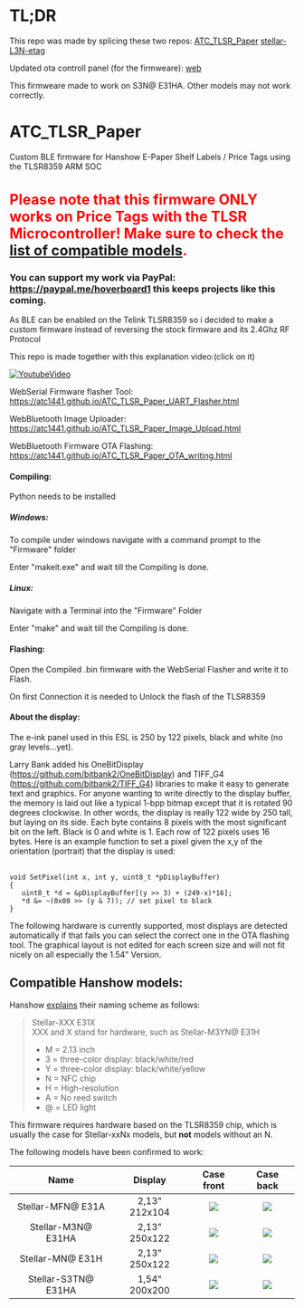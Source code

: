 # TL;DR
This repo was made by splicing these two repos: [ATC_TLSR_Paper](https://github.com/atc1441/ATC_TLSR_Paper) [stellar-L3N-etag](https://github.com/reece15/stellar-L3N-etag)

Updated ota controll panel (for the firmweare): [web](https://garobcsi.github.io/ATC_TLSR_Paper/web_tools/) 

This firmweare made to work on S3N@ E31HA. Other models may not work correctly.

# ATC_TLSR_Paper
Custom BLE firmware for Hanshow E-Paper Shelf Labels / Price Tags using the TLSR8359 ARM SOC

<h1 style="color:red;font-size:25px;">Please note that this firmware ONLY works on Price Tags with the TLSR Microcontroller! Make sure to check the <a href="#compatible-hanshow-models">list of compatible models</a>.</h1>


### You can support my work via PayPal: https://paypal.me/hoverboard1 this keeps projects like this coming.

As BLE can be enabled on the Telink TLSR8359 so i decided to make a custom firmware instead of reversing the stock firmware and its 2.4Ghz RF Protocol

This repo is made together with this explanation video:(click on it)

[![YoutubeVideo](https://img.youtube.com/vi/ANHz7EgWx7k/0.jpg)](https://www.youtube.com/watch?v=ANHz7EgWx7k)


WebSerial Firmware flasher Tool: 
https://atc1441.github.io/ATC_TLSR_Paper_UART_Flasher.html

WebBluetooth Image Uploader:
https://atc1441.github.io/ATC_TLSR_Paper_Image_Upload.html

WebBluetooth Firmware OTA Flashing:
https://atc1441.github.io/ATC_TLSR_Paper_OTA_writing.html

#### Compiling:
Python needs to be installed
##### Windows:
To compile under windows navigate with a command prompt to the "Firmware" folder

Enter "makeit.exe" and wait till the Compiling is done.


##### Linux:
Navigate with a Terminal into the "Firmware" Folder

Enter "make" and wait till the Compiling is done.

#### Flashing:
Open the Compiled .bin firmware with the WebSerial Flasher and write it to Flash.

On first Connection it is needed to Unlock the flash of the TLSR8359

#### About the display:
The e-ink panel used in this ESL is 250 by 122 pixels, black and white (no gray levels...yet).

Larry Bank added his OneBitDisplay (https://github.com/bitbank2/OneBitDisplay) and TIFF_G4 (https://github.com/bitbank2/TIFF_G4) libraries to make it easy to generate text and graphics. For anyone wanting to write directly to the display buffer, the memory is laid out like a typical 1-bpp bitmap except that it is rotated 90 degrees clockwise. In other words, the display is really 122 wide by 250 tall, but laying on its side. Each byte contains 8 pixels with the most significant bit on the left. Black is 0 and white is 1. Each row of 122 pixels uses 16 bytes. Here is an example function to set a pixel given the x,y of the orientation (portrait) that the display is used:<br>
<br>
```
void SetPixel(int x, int y, uint8_t *pDisplayBuffer)
{
   uint8_t *d = &pDisplayBuffer[(y >> 3) + (249-x)*16];
   *d &= ~(0x80 >> (y & 7)); // set pixel to black
}
```


The following hardware is currently supported,
most displays are detected automatically if that fails you can select the correct one in the OTA flashing tool.
The graphical layout is not edited for each screen size and will not fit nicely on all especially the 1.54" Version.

## Compatible Hanshow models:
Hanshow [explains](https://fcc.report/FCC-ID/2AHB5-M3NT/4535921.pdf) their naming scheme as follows:
> Stellar-XXX E31X  
> XXX and X stand for hardware, such as Stellar-M3YN@ E31H
> - M = 2.13 inch
> - 3 = three-color display: black/white/red
> - Y = three-color display: black/white/yellow
> - N = NFC chip
> - H = High-resolution
> - A = No reed switch
> - @ = LED light

This firmware requires hardware based on the TLSR8359 chip, which is usually the case for Stellar-xxNx models, but **not** models without an N.

The following models have been confirmed to work:

Name                       |Display                       |  Case front               |  Case back
:-------------------------:|:-------------------------:|:-------------------------:|:-------------------------:
Stellar-MFN@ E31A | 2,13" 212x104 |  ![](/Compatible_models/Stellar-MFN%40_Front.jpg)|  ![](/Compatible_models/Stellar-MFN%40_Back.jpg)
Stellar-M3N@ E31HA | 2,13" 250x122 | ![](/Compatible_models/Stellar-M3N%40_Front.jpg)|  ![](/Compatible_models/Stellar-M3N%40_Back.jpg)
Stellar-MN@ E31H | 2,13" 250x122 | ![](/Compatible_models/Stellar-MN%40_Front.jpg)|  ![](/Compatible_models/Stellar-MN%40_Back.jpg)
Stellar-S3TN@ E31HA | 1,54" 200x200 | ![](/Compatible_models/Stellar-S3TN%40_Front.jpg)|  ![](/Compatible_models/Stellar-S3TN%40_Back.jpg)
